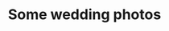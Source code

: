 ---
title: Some wedding photos
img: /img/wedding-l&m/mockup.jpg
kind: photo
spotlight: true
layout: case-detail
tags: cases
---